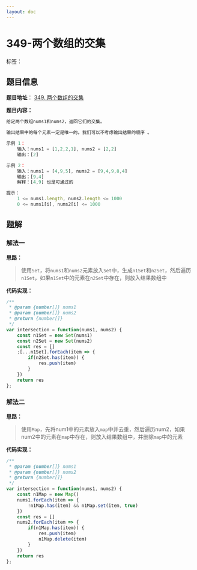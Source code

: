 ```yaml
---
layout: doc
---
```


# 349-两个数组的交集

标签：<Badge type="tip" text="数组" /> <Badge type="tip" text="哈希表" /> <Badge type="tip" text="双指针" /> <Badge type="tip" text="二分查找" /> <Badge type="tip" text="排序" />

## 题目信息

**题目地址**： [349. 两个数组的交集](https://leetcode.cn/problems/intersection-of-two-arrays/description/)

**题目内容：**

```javascript
给定两个数组nums1和nums2，返回它们的交集。

输出结果中的每个元素一定是唯一的。我们可以不考虑输出结果的顺序 。

示例 1：
    输入：nums1 = [1,2,2,1], nums2 = [2,2]
    输出：[2]

示例 2：
    输入：nums1 = [4,9,5], nums2 = [9,4,9,8,4]
    输出：[9,4]
    解释：[4,9] 也是可通过的

提示：
    1 <= nums1.length, nums2.length <= 1000
    0 <= nums1[i], nums2[i] <= 1000
```

## 题解

### 解法一

**思路：**

> 使用`Set`，将`nums1`和`nums2`元素放入`Set`中，生成`n1Set`和`n2Set`，然后遍历`n1Set`，如果`n1Set`中的元素在`n2Set`中存在，则放入结果数组中

**代码实现：**

```javascript
/**
 * @param {number[]} nums1
 * @param {number[]} nums2
 * @return {number[]}
 */
var intersection = function(nums1, nums2) {
    const n1Set = new Set(nums1)
    const n2Set = new Set(nums2)
    const res = []
    ;[...n1Set].forEach(item => {
        if(n2Set.has(item)) {
            res.push(item)
        }
    })
    return res
};
```

### 解法二

**思路：**

> 使用`Map`，先将num1中的元素放入`map`中并去重，然后遍历num2，如果num2中的元素在`map`中存在，则放入结果数组中，并删除`map`中的元素

**代码实现：**

```javascript
/**
 * @param {number[]} nums1
 * @param {number[]} nums2
 * @return {number[]}
 */
var intersection = function(nums1, nums2) {
    const n1Map = new Map()
    nums1.forEach(item => {
        !n1Map.has(item) && n1Map.set(item, true)
    })
    const res = []
    nums2.forEach(item => {
        if(n1Map.has(item)) {
            res.push(item)
            n1Map.delete(item)
        }
    })
    return res
};
```
